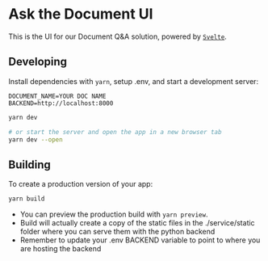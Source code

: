 # Ask the Document UI

This is the UI for our Document Q&A solution, powered by [`Svelte`](https://github.com/sveltejs/cli).

## Developing

Install dependencies with `yarn`, setup .env, and start a development server:

```
DOCUMENT_NAME=YOUR DOC NAME
BACKEND=http://localhost:8000
```

```bash
yarn dev

# or start the server and open the app in a new browser tab
yarn dev --open
```

## Building

To create a production version of your app:

```bash
yarn build
```

* You can preview the production build with `yarn preview`.
* Build will actually create a copy of the static files in the ./service/static folder where you can serve them with the python backend
* Remember to update your .env BACKEND variable to point to where you are hosting the backend
